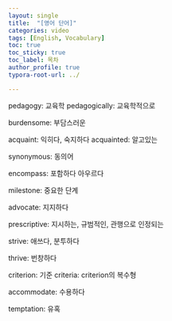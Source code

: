 ```yaml
---
layout: single
title:  "[영어 단어]"
categories: video
tags: [English, Vocabulary]
toc: true
toc_sticky: true
toc_label: 목차
author_profile: true
typora-root-url: ../

---
```


pedagogy: 교육학
pedagogically: 교육학적으로

burdensome: 부담스러운

acquaint: 익히다, 숙지하다
acquainted: 알고있는

synonymous: 동의어

encompass: 포함하다 아우르다

milestone: 중요한 단계

advocate: 지지하다

prescriptive: 지시하는, 규범적인, 관행으로 인정되는

strive: 애쓰다, 분투하다

thrive: 번창하다

criterion: 기준
criteria: criterion의 복수형

accommodate: 수용하다

temptation: 유혹